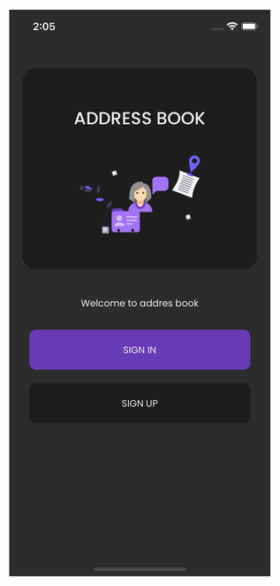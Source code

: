 ![alt text](https://github.com/hasantunahan/addressbook/blob/master/dark/Simulator%20Screen%20Shot%20-%20iPhone%2012%20-%202021-05-26%20at%2002.05.36.png)
